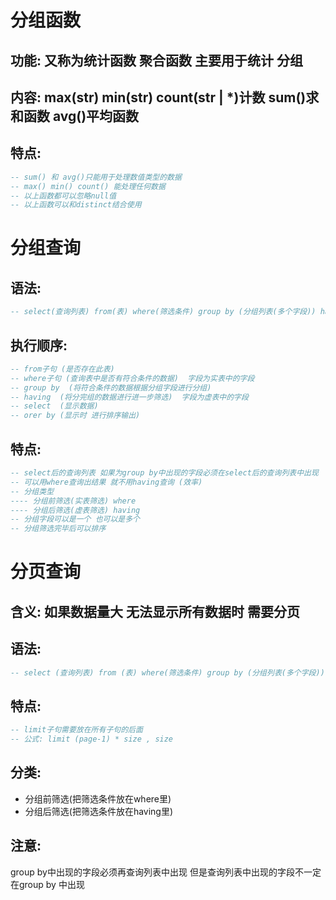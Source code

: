 # 分组函数


## 功能: 又称为统计函数 聚合函数 主要用于统计 分组

## 内容: max(str) min(str) count(str | *)计数 sum()求和函数 avg()平均函数

## 特点:
```sql
-- sum() 和 avg()只能用于处理数值类型的数据
-- max() min() count() 能处理任何数据
-- 以上函数都可以忽略null值
-- 以上函数可以和distinct结合使用
```



# 分组查询


## 语法:
```sql
-- select(查询列表) from(表) where(筛选条件) group by (分组列表(多个字段)) having(筛选条件) order by (排序字段) asc || desc;
```

## 执行顺序:
```sql
-- from子句 (是否存在此表)
-- where子句 (查询表中是否有符合条件的数据)  字段为实表中的字段
-- group by  (将符合条件的数据根据分组字段进行分组)
-- having  (将分完组的数据进行进一步筛选)  字段为虚表中的字段
-- select  (显示数据)
-- orer by (显示时 进行排序输出)
```

## 特点:
```sql
-- select后的查询列表 如果为group by中出现的字段必须在select后的查询列表中出现
-- 可以用where查询出结果 就不用having查询 (效率)
-- 分组类型
---- 分组前筛选(实表筛选) where
---- 分组后筛选(虚表筛选) having
-- 分组字段可以是一个 也可以是多个
-- 分组筛选完毕后可以排序
```



# 分页查询

## 含义: 如果数据量大  无法显示所有数据时  需要分页

## 语法:
```sql
-- select (查询列表) from (表) where(筛选条件) group by (分组列表(多个字段)) having(筛选条件) order by (排序字段) asc || desc limit (offset(开始) , size(条数));
```

## 特点:
```sql
-- limit子句需要放在所有子句的后面
-- 公式: limit (page-1) * size , size
```

## 分类:
* 分组前筛选(把筛选条件放在where里)
* 分组后筛选(把筛选条件放在having里)


## 注意: 
group by中出现的字段必须再查询列表中出现 但是查询列表中出现的字段不一定在group by 中出现    
 